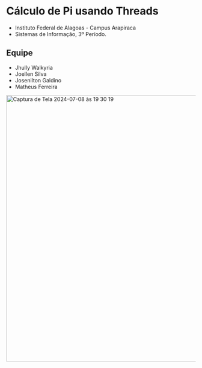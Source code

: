 # Cálculo de Pi usando Threads
- Instituto Federal de Alagoas - Campus Arapiraca
- Sistemas de Informação, 3º Período.

## Equipe
- Jhully Walkyria
- Joellen Silva
- Josenilton Galdino
- Matheus Ferreira

<img width="709" alt="Captura de Tela 2024-07-08 às 19 30 19" src="https://github.com/joellensilva/calculo-pi/assets/99025532/d80bb3d8-9ec4-4993-92c1-3f9c95f6da9f">
